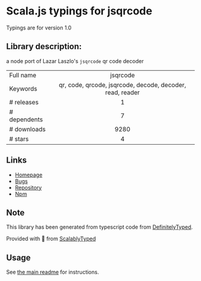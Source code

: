 
# Scala.js typings for jsqrcode

Typings are for version 1.0

## Library description:
a node port of Lazar Laszlo's `jsqrcode` qr code decoder

|                    |                 |
| ------------------ | :-------------: |
| Full name          | jsqrcode |
| Keywords           | qr, code, qrcode, jsqrcode, decode, decoder, read, reader |
| # releases         | 1 |
| # dependents       | 7 |
| # downloads        | 9280 |
| # stars            | 4 |

## Links
- [Homepage](https://github.com/vicapow/jsqrcode#readme)
- [Bugs](https://github.com/vicapow/jsqrcode/issues)
- [Repository](https://github.com/vicapow/jsqrcode)
- [Npm](https://www.npmjs.com/package/jsqrcode)
    


## Note
This library has been generated from typescript code from [DefinitelyTyped](https://definitelytyped.org).

Provided with :purple_heart: from [ScalablyTyped](https://github.com/oyvindberg/ScalablyTyped)

## Usage
See [the main readme](../../readme.md) for instructions.


